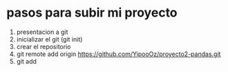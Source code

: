 # pasos para subir mi proyecto

1. presentacion a git
2. inicializar el git (git init)
3. crear el repositorio
4. git remote add origin https://github.com/YipooOz/proyecto2-pandas.git
5. git add